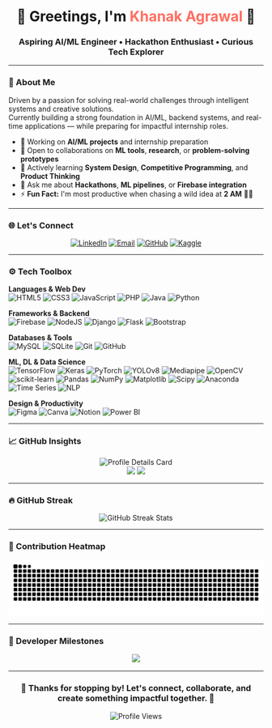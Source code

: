 <h1 align="center">🌟 Greetings, I'm <span style="color:#ff6f61;">Khanak Agrawal</span> 🔬</h1>

<h3 align="center"><strong>Aspiring AI/ML Engineer • Hackathon Enthusiast • Curious Tech Explorer</strong></h3>

---

### 💼 About Me

Driven by a passion for solving real-world challenges through intelligent systems and creative solutions.  
Currently building a strong foundation in AI/ML, backend systems, and real-time applications — while preparing for impactful internship roles.

- 🔭 Working on **AI/ML projects** and internship preparation  
- 🤝 Open to collaborations on **ML tools**, **research**, or **problem-solving prototypes**  
- 🌱 Actively learning **System Design**, **Competitive Programming**, and **Product Thinking**  
- 💬 Ask me about **Hackathons**, **ML pipelines**, or **Firebase integration**  
- ⚡ **Fun Fact:** I'm most productive when chasing a wild idea at **2 AM** 🌙✨

---

### 🌐 Let's Connect

<div align="center">

[![LinkedIn](https://img.shields.io/badge/LinkedIn-0077B5?style=for-the-badge&logo=linkedin&logoColor=white)](https://www.linkedin.com/in/khanak-agrawal-361277210/)
[![Email](https://img.shields.io/badge/Gmail-D14836?style=for-the-badge&logo=gmail&logoColor=white)](mailto:khanak17.wal@gmail.com)
[![GitHub](https://img.shields.io/badge/GitHub-100000?style=for-the-badge&logo=github&logoColor=white)](https://github.com/Khanakag-17)
[![Kaggle](https://img.shields.io/badge/Kaggle-20BEFF?style=for-the-badge&logo=kaggle&logoColor=white)](https://www.kaggle.com/khanakagrawal)

</div>

---

### ⚙️ Tech Toolbox

**Languages & Web Dev**  
![HTML5](https://img.shields.io/badge/html5-%23E34F26.svg?style=plastic&logo=html5&logoColor=white)
![CSS3](https://img.shields.io/badge/css3-%231572B6.svg?style=plastic&logo=css3&logoColor=white)
![JavaScript](https://img.shields.io/badge/javascript-%23323330.svg?style=plastic&logo=javascript&logoColor=%23F7DF1E)
![PHP](https://img.shields.io/badge/php-%23777BB4.svg?style=plastic&logo=php&logoColor=white)
![Java](https://img.shields.io/badge/java-%23ED8B00.svg?style=plastic&logo=openjdk&logoColor=white)
![Python](https://img.shields.io/badge/python-3670A0?style=plastic&logo=python&logoColor=ffdd54)

**Frameworks & Backend**  
![Firebase](https://img.shields.io/badge/firebase-%23039BE5.svg?style=plastic&logo=firebase)
![NodeJS](https://img.shields.io/badge/node.js-6DA55F?style=plastic&logo=node.js&logoColor=white)
![Django](https://img.shields.io/badge/django-%23092E20.svg?style=plastic&logo=django&logoColor=white)
![Flask](https://img.shields.io/badge/flask-%23000.svg?style=plastic&logo=flask&logoColor=white)
![Bootstrap](https://img.shields.io/badge/bootstrap-%238511FA.svg?style=plastic&logo=bootstrap&logoColor=white)

**Databases & Tools**  
![MySQL](https://img.shields.io/badge/mysql-4479A1.svg?style=plastic&logo=mysql&logoColor=white)
![SQLite](https://img.shields.io/badge/sqlite-%2307405e.svg?style=plastic&logo=sqlite&logoColor=white)
![Git](https://img.shields.io/badge/git-%23F05033.svg?style=plastic&logo=git&logoColor=white)
![GitHub](https://img.shields.io/badge/github-%23121011.svg?style=plastic&logo=github&logoColor=white)

**ML, DL & Data Science**  
![TensorFlow](https://img.shields.io/badge/TensorFlow-%23FF6F00.svg?style=plastic&logo=TensorFlow&logoColor=white)
![Keras](https://img.shields.io/badge/Keras-%23D00000.svg?style=plastic&logo=Keras&logoColor=white)
![PyTorch](https://img.shields.io/badge/PyTorch-%23EE4C2C.svg?style=plastic&logo=PyTorch&logoColor=white)
![YOLOv8](https://img.shields.io/badge/YOLOv8-%23FF4081.svg?style=plastic&logo=openai&logoColor=white)
![Mediapipe](https://img.shields.io/badge/Mediapipe-FF6F00?style=plastic&logo=google&logoColor=white)
![OpenCV](https://img.shields.io/badge/opencv-%23white.svg?style=plastic&logo=opencv&logoColor=white)
![scikit-learn](https://img.shields.io/badge/scikit--learn-%23F7931E.svg?style=plastic&logo=scikit-learn&logoColor=white)
![Pandas](https://img.shields.io/badge/pandas-%23150458.svg?style=plastic&logo=pandas&logoColor=white)
![NumPy](https://img.shields.io/badge/numpy-%23013243.svg?style=plastic&logo=numpy&logoColor=white)
![Matplotlib](https://img.shields.io/badge/Matplotlib-%23ffffff.svg?style=plastic&logo=Matplotlib&logoColor=black)
![Scipy](https://img.shields.io/badge/SciPy-%230C55A5.svg?style=plastic&logo=scipy&logoColor=white)
![Anaconda](https://img.shields.io/badge/Anaconda-%2344A833.svg?style=plastic&logo=anaconda&logoColor=white)
![Time Series](https://img.shields.io/badge/Time%20Series-%234285F4.svg?style=plastic&logo=clockify&logoColor=white)
![NLP](https://img.shields.io/badge/NLP-%23ff69b4.svg?style=plastic&logo=googletranslate&logoColor=white)

**Design & Productivity**  
![Figma](https://img.shields.io/badge/figma-%23F24E1E.svg?style=plastic&logo=figma&logoColor=white)
![Canva](https://img.shields.io/badge/Canva-%2300C4CC.svg?style=plastic&logo=Canva&logoColor=white)
![Notion](https://img.shields.io/badge/Notion-%23000000.svg?style=plastic&logo=notion&logoColor=white)
![Power BI](https://img.shields.io/badge/power_bi-F2C811?style=plastic&logo=powerbi&logoColor=black)

---

### 📈 GitHub Insights

<div align="center">

  <img src="https://github-profile-summary-cards.vercel.app/api/cards/profile-details?username=Khanakag-17&theme=dark" width="600" alt="Profile Details Card" />
  <br />
  <img src="https://github-profile-summary-cards.vercel.app/api/cards/repos-per-language?username=Khanakag-17&theme=dark" width="290" />
  <img src="https://github-profile-summary-cards.vercel.app/api/cards/stats?username=Khanakag-17&theme=dark" width="290" />

</div>

---

### 🔥 GitHub Streak

<div align="center">
  <img src="https://nirzak-streak-stats.vercel.app/?user=Khanakag-17&theme=dark&hide_border=true" alt="GitHub Streak Stats" />
</div>

---

### 🔁 Contribution Heatmap

![snake gif](https://github.com/Khanakag-17/Khanakag-17/blob/output/github-contribution-grid-snake-dark.svg)

---

### 🏅 Developer Milestones

<div align="center">
  <img src="https://github-profile-trophy.vercel.app/?username=Khanakag-17&theme=dracula&no-frame=true&no-bg=true&margin-w=4" />
</div>

---

<h3 align="center">🚀 Thanks for stopping by! Let's connect, collaborate, and create something impactful together. 🤝</h3>

<p align="center">
  <img src="https://komarev.com/ghpvc/?username=Khanakag-17&color=blue" alt="Profile Views" />
</p>

<!-- Proudly created with GPRM ( https://gprm.itsvg.in ) -->
